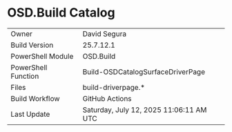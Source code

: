 ﻿# OSD.Build Catalog

| | |
|-|-|
| Owner | David Segura |
| Build Version | 25.7.12.1 |
| PowerShell Module | OSD.Build |
| PowerShell Function | Build-OSDCatalogSurfaceDriverPage |
| Files | build-driverpage.* |
| Build Workflow | GitHub Actions |
| Last Update | Saturday, July 12, 2025 11:06:11 AM UTC |
